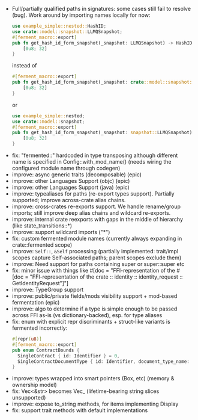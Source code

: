 - Full/partially qualified paths in signatures: some cases still fail to resolve (bug). Work around by importing names locally for now:
    ```rust
    use example_simple::nested::HashID;
    use crate::model::snapshot::LLMQSnapshot;
    #[ferment_macro::export]
    pub fn get_hash_id_form_snapshot(_snapshot: LLMQSnapshot) -> HashID {
        [0u8; 32]
    }
    ```
    instead of
    ```rust
    #[ferment_macro::export]
    pub fn get_hash_id_form_snapshot(_snapshot: crate::model::snapshot::LLMQSnapshot) -> example_simple::nested::HashID {
        [0u8; 32]
    }
    ```
    or
    ```rust
    use example_simple::nested;
    use crate::model::snapshot;
    #[ferment_macro::export]
    pub fn get_hash_id_form_snapshot(_snapshot: snapshot::LLMQSnapshot) -> nested::HashID {
        [0u8; 32]
    }
    ```
- fix: "fermented::" hardcoded in type transposing although different name is specified in Config::with_mod_name() (needs wiring the configured module name through codegen)
- improve: async generic traits (decomposable) (epic)
- improve: other Languages Support (objc) (epic)
- improve: other Languages Support (java) (epic)
- improve: typealiases for paths (re-export types support). Partially supported; improve across-crate alias chains.
- improve: cross-crates re-exports support. We handle rename/group imports; still improve deep alias chains and wildcard re-exports.
- improve: internal crate reexports with gaps in the middle of hierarchy (like state_transitions::*)
- improve: support wildcard imports ("*")
- fix: custom fermented module names (currently always expanding in crate::fermented scope)
- improve: `Self::`, `&Self` processing (partially implemented: trait/impl scopes capture Self-associated paths; parent scopes exclude them)
- improve: Need support for paths containing super or super::super etc
- fix: minor issue with things like #[doc = "FFI-representation of the # [doc = \"FFI-representation of the crate :: identity :: identity_request :: GetIdentityRequest\"]"]
- improve: TypeGroup support
- improve: public/private fields/mods visibility support + mod-based fermentation (epic)
- improve: algo to determine if a type is simple enough to be passed across FFI as-is (vs dictionary-backed), esp. for type aliases
- fix: enum with explicit repr discriminants + struct-like variants is fermented incorrectly: 
  ```rust
  #[repr(u8)]
  #[ferment_macro::export]
  pub enum ContractBounds {
    SingleContract { id: Identifier } = 0,
    SingleContractDocumentType { id: Identifier, document_type_name: String } = 1,
  }
  ```
- improve: types wrapped into smart pointers (Box, etc) (memory & ownership model)
- fix: Vec<&str> becomes Vec_ (lifetime-bearing string slices unsupported)
- improve: expose to_string methods, for items implementing Display
- fix: support trait methods with default implementations
